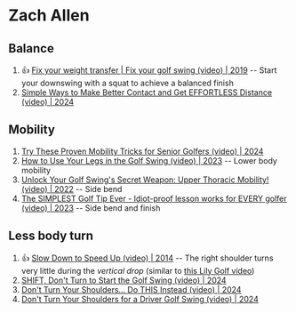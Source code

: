 # Zach Allen

## Balance

1. :thumbsup: [Fix your weight transfer | Fix your golf swing (video) | 2019](https://www.youtube.com/watch?v=yvTyvclGwps) -- Start your downswing with a squat to achieve a balanced finish
1. [Simple Ways to Make Better Contact and Get EFFORTLESS Distance (video) | 2024](https://www.youtube.com/watch?v=cYTQQnL2bSc)


## Mobility

1. [Try These Proven Mobility Tricks for Senior Golfers (video) | 2024](https://www.youtube.com/watch?v=NoZOaFxfBZ0)
1. [How to Use Your Legs in the Golf Swing (video) | 2023](https://www.youtube.com/watch?v=yHSvHo10RbU) -- Lower body mobility
1. [Unlock Your Golf Swing's Secret Weapon: Upper Thoracic Mobility! (video) | 2022](https://www.youtube.com/watch?v=p4VrQfihEgk) -- Side bend
1. [The SIMPLEST Golf Tip Ever - Idiot-proof lesson works for EVERY golfer (video) | 2023](https://www.youtube.com/watch?v=cJL42EN86Es) -- Side bend and finish


## Less body turn

1. :thumbsup: [Slow Down to Speed Up (video) | 2014](https://www.youtube.com/watch?v=5f_3QzQphFo) -- The right shoulder turns very little during the *vertical drop*
   (similar to [this Lily Golf video](https://www.youtube.com/watch?v=LPSoXu1_YZU))
1. [SHIFT, Don't Turn to Start the Golf Swing (video) | 2024](https://www.youtube.com/watch?v=iwZ2C34NS1E)
1. [Don't Turn Your Shoulders... Do THIS Instead (video) | 2024](https://www.youtube.com/watch?v=txNaJOqwmPw)
1. [Don't Turn Your Shoulders for a Driver Golf Swing (video) | 2024](https://www.youtube.com/watch?v=4uSPLw_dhX4)

